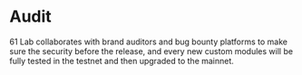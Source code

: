 # Audit

61 Lab collaborates with brand auditors and bug bounty platforms to make sure the security before the release, and every new custom modules will be fully tested in the testnet and then upgraded to the mainnet.